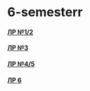 # 6-semesterr
#### <a href = https://replit.com/@Vermillionsl/LR-12#main.py> ЛР №1/2</a>

#### <a href = https://colab.research.google.com/drive/1XnqodptxitmRVxt1dYqoP-vuTU_lYVK7#scrollTo> ЛР №3</a>

#### <a href = https://colab.research.google.com/drive/1h2J7sDus_A4Uo6gAqeDXRp9Z5fua5JbG#scrollTo> ЛР №4/5</a>

#### <a href = https://colab.research.google.com/drive/1h2J7sDus_A4Uo6gAqeDXRp9G#scrollTo> ЛР 6</a>
